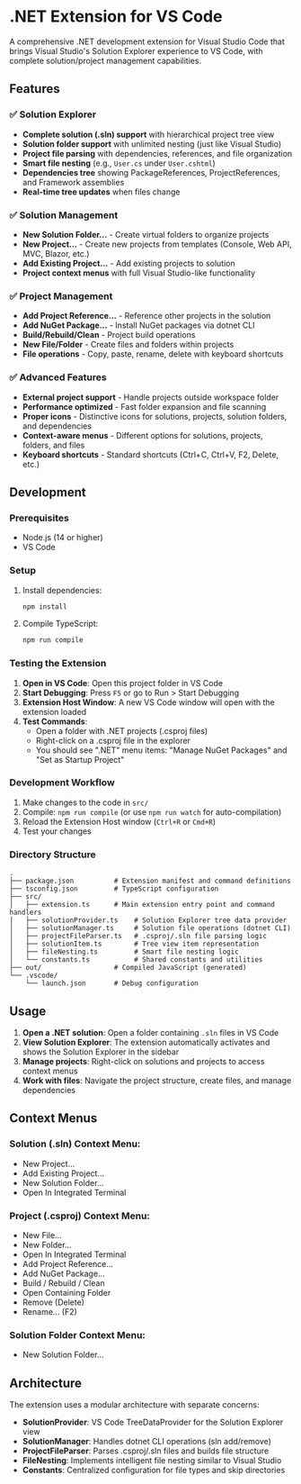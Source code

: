 # .NET Extension for VS Code

A comprehensive .NET development extension for Visual Studio Code that brings Visual Studio's Solution Explorer experience to VS Code, with complete solution/project management capabilities.

## Features

### ✅ Solution Explorer
- **Complete solution (.sln) support** with hierarchical project tree view
- **Solution folder support** with unlimited nesting (just like Visual Studio)
- **Project file parsing** with dependencies, references, and file organization
- **Smart file nesting** (e.g., `User.cs` under `User.cshtml`)
- **Dependencies tree** showing PackageReferences, ProjectReferences, and Framework assemblies
- **Real-time tree updates** when files change

### ✅ Solution Management
- **New Solution Folder...** - Create virtual folders to organize projects
- **New Project...** - Create new projects from templates (Console, Web API, MVC, Blazor, etc.)
- **Add Existing Project...** - Add existing projects to solution
- **Project context menus** with full Visual Studio-like functionality

### ✅ Project Management
- **Add Project Reference...** - Reference other projects in the solution
- **Add NuGet Package...** - Install NuGet packages via dotnet CLI
- **Build/Rebuild/Clean** - Project build operations
- **New File/Folder** - Create files and folders within projects
- **File operations** - Copy, paste, rename, delete with keyboard shortcuts

### ✅ Advanced Features
- **External project support** - Handle projects outside workspace folder
- **Performance optimized** - Fast folder expansion and file scanning
- **Proper icons** - Distinctive icons for solutions, projects, solution folders, and dependencies
- **Context-aware menus** - Different options for solutions, projects, folders, and files
- **Keyboard shortcuts** - Standard shortcuts (Ctrl+C, Ctrl+V, F2, Delete, etc.)

## Development

### Prerequisites
- Node.js (14 or higher)
- VS Code

### Setup
1. Install dependencies:
   ```bash
   npm install
   ```

2. Compile TypeScript:
   ```bash
   npm run compile
   ```

### Testing the Extension

1. **Open in VS Code**: Open this project folder in VS Code
2. **Start Debugging**: Press `F5` or go to Run > Start Debugging
3. **Extension Host Window**: A new VS Code window will open with the extension loaded
4. **Test Commands**: 
   - Open a folder with .NET projects (.csproj files)
   - Right-click on a .csproj file in the explorer
   - You should see ".NET" menu items: "Manage NuGet Packages" and "Set as Startup Project"

### Development Workflow
1. Make changes to the code in `src/`
2. Compile: `npm run compile` (or use `npm run watch` for auto-compilation)
3. Reload the Extension Host window (`Ctrl+R` or `Cmd+R`)
4. Test your changes

### Directory Structure
```
.
├── package.json          # Extension manifest and command definitions
├── tsconfig.json         # TypeScript configuration
├── src/
│   ├── extension.ts      # Main extension entry point and command handlers
│   ├── solutionProvider.ts    # Solution Explorer tree data provider
│   ├── solutionManager.ts     # Solution file operations (dotnet CLI)
│   ├── projectFileParser.ts   # .csproj/.sln file parsing logic
│   ├── solutionItem.ts        # Tree view item representation
│   ├── fileNesting.ts         # Smart file nesting logic
│   └── constants.ts           # Shared constants and utilities
├── out/                  # Compiled JavaScript (generated)
└── .vscode/
    └── launch.json       # Debug configuration
```

## Usage

1. **Open a .NET solution**: Open a folder containing `.sln` files in VS Code
2. **View Solution Explorer**: The extension automatically activates and shows the Solution Explorer in the sidebar
3. **Manage projects**: Right-click on solutions and projects to access context menus
4. **Work with files**: Navigate the project structure, create files, and manage dependencies

## Context Menus

### Solution (.sln) Context Menu:
- New Project...
- Add Existing Project...
- New Solution Folder...
- Open In Integrated Terminal

### Project (.csproj) Context Menu:
- New File...
- New Folder...
- Open In Integrated Terminal
- Add Project Reference...
- Add NuGet Package...
- Build / Rebuild / Clean
- Open Containing Folder
- Remove (Delete)
- Rename... (F2)

### Solution Folder Context Menu:
- New Solution Folder...

## Architecture

The extension uses a modular architecture with separate concerns:
- **SolutionProvider**: VS Code TreeDataProvider for the Solution Explorer view
- **SolutionManager**: Handles dotnet CLI operations (sln add/remove)
- **ProjectFileParser**: Parses .csproj/.sln files and builds file structure
- **FileNesting**: Implements intelligent file nesting similar to Visual Studio
- **Constants**: Centralized configuration for file types and skip directories